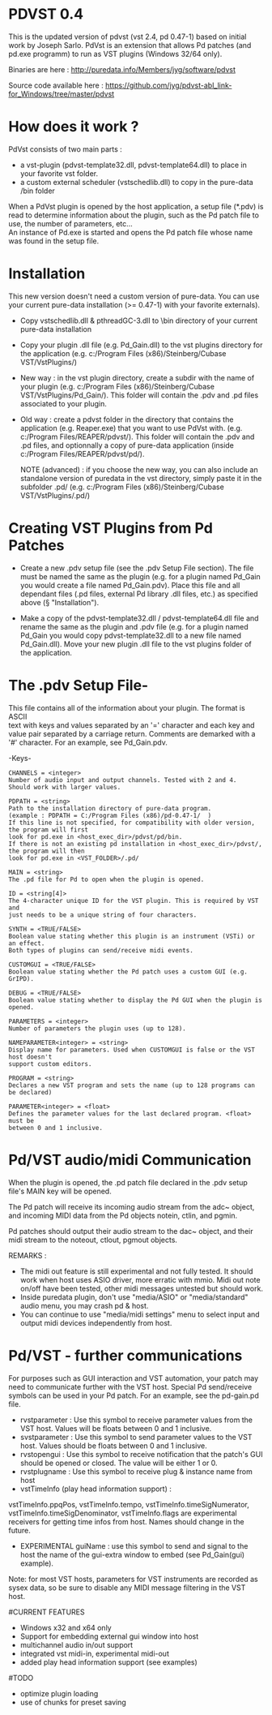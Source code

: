 # PDVST 0.4
This is the updated version of pdvst (vst 2.4, pd 0.47-1) based on initial work by Joseph Sarlo. PdVst is an extension that allows Pd patches (and pd.exe programm) to run as VST plugins (Windows 32/64 only).

Binaries are here : 
http://puredata.info/Members/jyg/software/pdvst

Source code available here : https://github.com/jyg/pdvst-abl_link-for_Windows/tree/master/pdvst

# How does it work ?

PdVst consists of two main parts : 
* a vst-plugin (pdvst-template32.dll, pdvst-template64.dll) to place in your favorite vst folder.
* a custom external scheduler (vstschedlib.dll) to copy in the pure-data /bin folder

When a PdVst plugin is opened by the host application, a setup file (*.pdv) is read to determine
information about the plugin, such as the Pd patch file to use, the number of parameters, etc...  
An instance of Pd.exe is started and opens the Pd patch file whose name was found in the setup file.

# Installation

This new version doesn't need a custom version of pure-data. You can use 
your current pure-data installation (>= 0.47-1) with your favorite externals). 

* Copy vstschedlib.dll & pthreadGC-3.dll to \bin directory 
   of your current pure-data installation
     
* Copy your plugin .dll file (e.g. Pd_Gain.dll) to the vst plugins directory
   for the application (e.g. c:/Program Files (x86)/Steinberg/Cubase VST/VstPlugins/)

* New way : in the vst plugin directory, create a subdir with the name of your plugin
   (e.g. c:/Program Files (x86)/Steinberg/Cubase VST/VstPlugins/Pd_Gain/).
   This folder will contain the .pdv and .pd files associated to your plugin.
   
* Old way : create a pdvst folder in the directory that contains the 
   application (e.g. Reaper.exe) that you want to use PdVst with.
   (e.g. c:/Program Files/REAPER/pdvst/). This folder will contain the .pdv and .pd files, and
   optionnally a copy of pure-data application  (inside c:/Program Files/REAPER/pdvst/pd/).
   
   NOTE (advanced) : if you choose the new way, you can also include an standalone version of puredata in the vst directory, simply paste it in the subfolder .pd/
   (e.g. c:/Program Files (x86)/Steinberg/Cubase VST/VstPlugins/.pd/) 

# Creating VST Plugins from Pd Patches

* Create a new .pdv setup file (see the .pdv Setup File section). The file
   must be named the same as the plugin (e.g. for a plugin named Pd_Gain you
   would create a file named Pd_Gain.pdv). Place this file and all dependant
   files (.pd files, external Pd library .dll files, etc.) as specified above (§ "Installation").

* Make a copy of the pdvst-template32.dll / pdvst-template64.dll file and
   rename the same as the plugin and .pdv file (e.g. for a plugin named
   Pd_Gain you would copy pdvst-template32.dll to a new file named Pd_Gain.dll).
   Move your new plugin .dll file to the vst plugins folder of the application.
   
# The .pdv Setup File-

This file contains all of the information about your plugin. The format is ASCII  
text with keys and values separated by an '=' character and each key and value 
pair separated by a carriage return. Comments are demarked with a '#' character.
For an example, see Pd_Gain.pdv. 

  -Keys-

    CHANNELS = <integer>
    Number of audio input and output channels. Tested with 2 and 4. 
    Should work with larger values.
    
    PDPATH = <string>
    Path to the installation directory of pure-data program.
    (example : PDPATH = C:/Program Files (x86)/pd-0.47-1/  )
    If this line is not specified, for compatibility with older version, the program will first
    look for pd.exe in <host_exec_dir>/pdvst/pd/bin. 
    If there is not an existing pd installation in <host_exec_dir>/pdvst/, the program will then
    look for pd.exe in <VST_FOLDER>/.pd/ 

    MAIN = <string>
    The .pd file for Pd to open when the plugin is opened. 

    ID = <string[4]>
    The 4-character unique ID for the VST plugin. This is required by VST and 
    just needs to be a unique string of four characters. 

    SYNTH = <TRUE/FALSE>
    Boolean value stating whether this plugin is an instrument (VSTi) or an effect. 
    Both types of plugins can send/receive midi events.
    
    CUSTOMGUI = <TRUE/FALSE>
    Boolean value stating whether the Pd patch uses a custom GUI (e.g. GrIPD). 

    DEBUG = <TRUE/FALSE>
    Boolean value stating whether to display the Pd GUI when the plugin is opened. 

    PARAMETERS = <integer>
    Number of parameters the plugin uses (up to 128). 

    NAMEPARAMETER<integer> = <string>
    Display name for parameters. Used when CUSTOMGUI is false or the VST host doesn't 
    support custom editors. 

    PROGRAM = <string>
    Declares a new VST program and sets the name (up to 128 programs can be declared) 

    PARAMETER<integer> = <float>
    Defines the parameter values for the last declared program. <float> must be 
    between 0 and 1 inclusive. 

# Pd/VST audio/midi Communication

When the plugin is opened, the .pd patch file declared in the .pdv setup file's MAIN key 
will be opened. 

The Pd patch will receive its incoming audio stream from the adc~ object, 
and incoming MIDI data from the Pd objects notein, ctlin, and pgmin. 

Pd patches should output their audio stream to the dac~ object, 
and their midi stream to the noteout, ctlout, pgmout objects.

REMARKS : 
* The midi out feature is still experimental and not fully tested. It should work when host uses ASIO driver, more erratic with mmio. Midi out note on/off have been tested, other midi messages untested but should work.
* Inside puredata plugin, don't use "media/ASIO" or "media/standard" audio menu, you may crash pd & host.
* You can continue to use "media/midi settings" menu to select input and output midi devices independently from host.

# Pd/VST - further communications

For purposes such as GUI interaction and VST automation, your patch may need to communicate 
further with the VST host. Special Pd send/receive symbols can be used in your Pd patch. 
For an example, see the pd-gain.pd file.

* rvstparameter<integer> : Use this symbol to receive parameter values from the VST host. Values will be floats between 0 and 1 inclusive. 
* svstparameter<integer> : Use this symbol to send parameter values to the VST host. Values should be floats between 0 and 1 inclusive. 
* rvstopengui : Use this symbol to receive notification that the patch's GUI should be opened or closed. The value will be either 1 or 0. 
* rvstplugname : Use this symbol to receive plug & instance name from host
* vstTimeInfo (play head information support) : 

vstTimeInfo.ppqPos, vstTimeInfo.tempo, vstTimeInfo.timeSigNumerator, vstTimeInfo.timeSigDenominator, vstTimeInfo.flags are experimental receivers for getting time infos from host. Names should change in the future.

* EXPERIMENTAL
  guiName : use this symbol to send and signal to the host the name of the gui-extra window to embed (see Pd_Gain(gui) example).
  
Note: for most VST hosts, parameters for VST instruments are recorded as sysex data, so be 
sure to disable any MIDI message filtering in the VST host. 

#CURRENT FEATURES

* Windows x32 and x64 only
* Support for embedding external gui window into host
* multichannel audio in/out support
* integrated vst midi-in, experimental midi-out
* added play head information support (see examples)

#TODO

* optimize plugin loading
* use of chunks for preset saving
